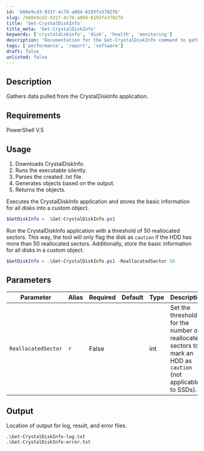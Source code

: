 ```yaml
---
id: 'b08e9cd3-931f-4c70-a084-6193fe3702fb'
slug: /b08e9cd3-931f-4c70-a084-6193fe3702fb
title: 'Get-CrystalDiskInfo'
title_meta: 'Get-CrystalDiskInfo'
keywords: ['crystaldiskinfo', 'disk', 'health', 'monitoring']
description: 'Documentation for the Get-CrystalDiskInfo command to gather data pulled from the CrystalDiskInfo application.'
tags: ['performance', 'report', 'software']
draft: false
unlisted: false
---
```


## Description
Gathers data pulled from the CrystalDiskInfo application.

## Requirements
PowerShell V.5

## Usage
1. Downloads CrystalDiskInfo.
2. Runs the executable silently.
3. Parses the created .txt file.
4. Generates objects based on the output.
5. Returns the objects.

Executes the CrystalDiskInfo application and stores the basic information for all disks into a custom object.
```powershell
$GetDiskInfo = .\Get-CrystalDiskInfo.ps1
```

Run the CrystalDiskInfo application with a threshold of 50 reallocated sectors. This way, the tool will only flag the disk as `caution` if the HDD has more than 50 reallocated sectors. Additionally, store the basic information for all disks in a custom object.
```powershell
$GetDiskInfo = .\Get-CrystalDiskInfo.ps1 -ReallocatedSector 50
```

## Parameters
| Parameter                | Alias | Required  | Default   | Type      | Description                                                                                                  |
| -------------------------| ----- | --------- | --------- | --------- | -------------------------------------------------------------------------------------------------------------|
| `ReallocatedSector`      | `r`   | False     |           | int       | Set the threshold for the number of reallocated sectors to mark an HDD as `caution` (not applicable to SSDs). |

## Output
Location of output for log, result, and error files.

```
.\Get-CrystalDiskInfo-log.txt
.\Get-CrystalDiskInfo-error.txt
```
